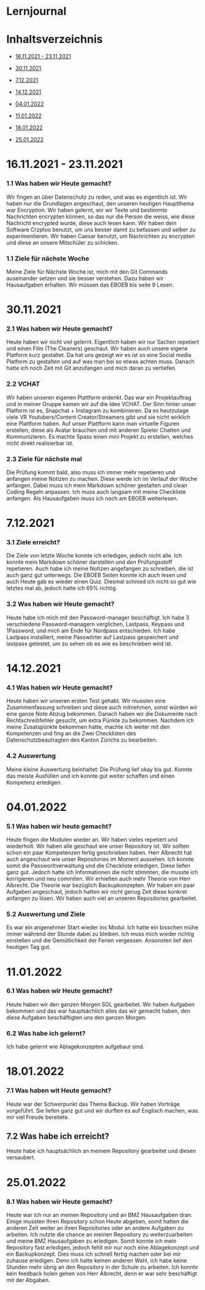 # Lernjournal

# Inhaltsverzeichnis

- [16.11.2021 - 23.11.2021](#16.11.2021-23112021)

- [30.11.2021](#30112021)

- [7.12.2021](#7122021)

- [14.12.2021](#14122021)

- [04.01.2022](#04012022)

- [11.01.2022](#11012022)

- [18.01.2022](#18012022)

- [25.01.2022](#25012022)

# 16.11.2021 - 23.11.2021

### 1.1 Was haben wir Heute gemacht?
Wir fingen an über Datenschutz zu reden, und was es eigentlich ist. Wir haben nur die Grundlagen angeschaut, den unseren heutigen Hauptthema war Encryption. Wir haben gelernt, wir wir Texte und bestimmte Nachrichten encrypten können, so das nur die Person die weiss, wie diese Nachricht encrypted wurde, diese auch lesen kann. Wir haben dein Software Crzptoo benutzt, um uns besser damit zu befassen und selber zu experimentieren. Wir haben Caesar benutzt, um Nachrichten zu encrypten und diese an unsere Mitschüler zu schicken.
### 1.1 Ziele für nächste Woche
Meine Ziele für Nächste Woche ist, mich mit den Git Commands auseinander setzen und sie besser verstehen. Dazu haben wir Hausaufgaben erhalten. Wir müssen das EBOEB bis seite 9 Lesen.

# 30.11.2021

### 2.1 Was haben wir Heute gemacht? 
Heute haben wir nicht viel gelernt. Eigentlich haben wir nur Sachen repetiert und einen Film (The Cleaners) geschaut. Wir haben auch unsere eigene Platform kurz gestaltet. Da hat uns gezeigt wir es ist so eine Social media Platform zu gestalten und auf was man bei so etwas achten muss. Danach hatte ich noch Zeit mit Git anzufangen und mich daran zu vertiefen.

### 2.2 VCHAT
Wir haben unseren eigenen Plattform erdenkt. Das war ein Projektauftrag und in meiner Gruppe kamen wir auf die Idee VCHAT. Der Sinn hinter unser Platform ist es, Snapchat + Instagram zu kombinieren. Da es heutzutage viele VR Youtubers/Content Creator/Streamers gibt und sie nicht wirklich eine Plattform haben. Auf unser Plattform kann man virtuelle Figuren erstellen, diese als Avatar brauchen und mit anderen Spieler Chatten und Kommunizieren. Es machte Spass einen mini Projekt zu erstellen, welches nicht direkt realisierbar ist.
### 2.3 Ziele für nächste mal
Die Prüfung kommt bald, also muss ich immer mehr repetieren und anfangen meine Notizen zu machen. Diese werde ich im Verlauf der Woche anfangen. Dabei muss ich mein Markdown schöner gestalten und clean Coding Regeln anpassen. Ich muss auch langsam mit meine Checkliste anfangen. Als Hausaufgaben muss ich noch am EBOEB weiterlesen.

# 7.12.2021

### 3.1 Ziele erreicht?
Die Ziele von letzte Woche konnte ich erledigen, jedoch nicht alle. Ich konnte mein Markdown schöner darstellen und den Prüfungsstoff repetieren. Auch habe ich meine Notizen angefangen zu schreiben, die ist auch ganz gut unterwegs. Die EBOEB Seiten konnte ich auch lesen und auch Heute gab es wieder einen Quiz. Diesmal schnied ich nicht so gut wie letztes mal ab, jedoch hatte ich 65% richtig.
### 3.2 Was haben wir Heute gemacht?
Heute habe ich mich mit den Password-manager beschäftigt. Ich habe 3 verschiedene Password-managern verglichen, Lastpass, Keypass und 1Password, und mich am Ende für Nordpass entschieden. Ich habe Lastpass installiert, meine Passwörter auf Lastpass gespeichert und lastpass getestet, um zu sehen ob es wie es beschrieben wird ist.

# 14.12.2021

### 4.1 Was haben wir Heute gemacht?
Heute haben wir unseren ersten Test gehabt. Wir mussten eine Zusammenfassung schreiben und diese auch mitnehmen, sonst würden wir eine ganze Note Abzug bekommen. Danach haben wir die Dokumente nach Rechtschreibfehler gesucht, um extra Pünkte zu bekommen. Nachdem ich meine Zusatspünkte bekommen hatte, machte ich weiter mit den Kompetenzen und fing an die Zwei Checklisten des Datenschutzbeautragten des Kanton Zürichs zu bearbeiten.
### 4.2 Auswertung
 Meine kleine Auswertung beinhaltet: Die Prüfung lief okay bis gut. Konnte das meiste Ausfüllen und ich konnte gut weiter schaffen und einen Kompetenz erledigen.

 # 04.01.2022

 ### 5.1 Was haben wir heute gemacht?
 Heute fingen die Modulen wieder an. Wir haben vieles repetiert und wiederholt. Wir haben alle geschaut wie unser Repository ist. Wir sollten schon ein paar Kompetenzen fertig geschrieben haben. Herr Albrecht hat auch angeschaut wie unser Repositories im Moment aussehen. Ich konnte somit die Passworltverwaltung und die Checkliste erledigen. Diese liefen ganz gut. Jedoch hatte ich Informationen die nicht stimmten, die musste ich korrigieren und neu commiten. Wir erhielten auch mehr Theorie von Herr Albrecht. Die Theorie war bezüglich Backupkonzepten. Wir haben ein paar Aufgaben angeschaut, jedoch hatten wir nicht genug Zeit diese konkret anfangen zu lösen. Wir haben auch viel an unseren Repositories gearbeitet.
 ### 5.2 Auswertung und Ziele
 Es war ein angenehmer Start wieder ins Modul. Ich hatte ein bisschen mühe immer während der Stunde dabei zu bleiben. Ich muss mich wieder richtig einstellen und die Gemütlichkeit der Ferien vergessen. Ansonsten lief den heutigen Tag gut. 
 
 # 11.01.2022
 
 ### 6.1 Was haben wir Heute gemacht?
 Heute haben wir den ganzen Morgen SOL gearbeitet. Wir haben Aufgaben bekommen und das war hauptsächlich alles das wir gemacht haben, den diese Aufgaben beschäftigten uns den ganzen Morgen.
### 6.2 Was habe ich gelernt?
Ich habe gelernt wie Ablagekonzepten aufgebaut sind.
 
 # 18.01.2022
 
 ### 7.1 Was haben wit Heute gemacht?
 Heute war der Schwerpunkt das Thema Backup. Wir haben Vorträge vorgeführt. Sie liefen ganz gut und wir durften es auf Englisch machen, was mir viel Freude bereitete.
 ## 7.2 Was habe ich erreicht?
Heute habe ich hauptsächlich an meinem Repository gearbeitet und diesen versaubert.

# 25.01.2022

### 8.1 Was haben wir Heute gemacht?
Heute war ich nur an meinen Repository und an BMZ Hausaufgaben dran. Einige mussten Ihren Repository schon Heute abgeben, somit hatten die anderen Zeit weiter an ihren Repositories oder an andere Aufgaben zu arbeiten. Ich nutzte die chance an meinen Repository zu weiterzuarbeiten und meine BMZ Hausaufgaben zu erledigen. Somit konnte ich mein Repository fast erledigen, jedoch fehlt mir nur noch eine Ablagekonzept und ein Backupkonzept. Dies muss ich schnell fertig machen oder bei mir zuhause erledigen. Denn ich hatte keinen anderen Wahl, ich habe keine Stunden mehr übrig an den Repository in der Schule zu arbeiten. Ich konnte kein feedback holen gehen von Herr Albrecht, denn er war sehr beschäftigt mit der Abgaben.

